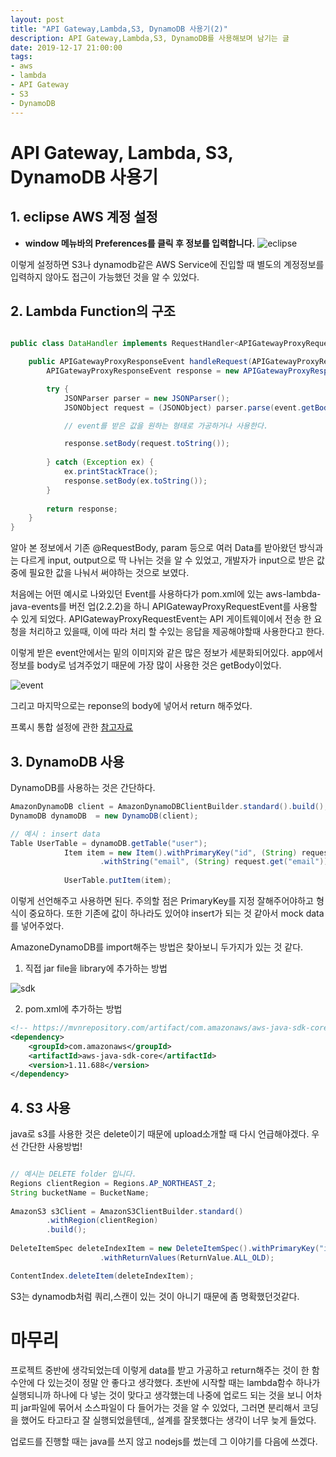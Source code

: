 ```yaml
---
layout: post
title: "API Gateway,Lambda,S3, DynamoDB 사용기(2)"
description: API Gateway,Lambda,S3, DynamoDB를 사용해보며 남기는 글
date: 2019-12-17 21:00:00
tags:
- aws
- lambda
- API Gateway
- S3
- DynamoDB
---
```


# API Gateway, Lambda, S3, DynamoDB 사용기


<h2> 1. eclipse AWS 계정 설정</h2>

- **window 메뉴바의 Preferences를 클릭 후 정보를 입력합니다.**
![eclipse](https://user-images.githubusercontent.com/47243329/70958479-b58bcd00-20bc-11ea-8afa-84bb2803ca46.PNG)

이렇게 설정하면 S3나 dynamodb같은 AWS Service에 진입할 때 별도의 계정정보를 입력하지 않아도 접근이 가능했던 것을 알 수 있었다.

<h2> 2.  Lambda Function의 구조</h2>


```java

public class DataHandler implements RequestHandler<APIGatewayProxyRequestEvent, APIGatewayProxyResponseEvent> {

	public APIGatewayProxyResponseEvent handleRequest(APIGatewayProxyRequestEvent event, Context context) {
		APIGatewayProxyResponseEvent response = new APIGatewayProxyResponseEvent();

		try {
			JSONParser parser = new JSONParser();
			JSONObject request = (JSONObject) parser.parse(event.getBody());

			// event를 받은 값을 원하는 형태로 가공하거나 사용한다.

			response.setBody(request.toString());
		
		} catch (Exception ex) {
			ex.printStackTrace();	
			response.setBody(ex.toString());
		}
		
		return response;
	}
}
```

알아 본 정보에서 기존 @RequestBody, param 등으로 여러 Data를 받아왔던 방식과는 다르게 input, output으로 딱 나뉘는 것을 알 수 있었고, 개발자가 input으로 받은 값 중에 필요한 값을 나눠서 써야하는 것으로 보였다. 

처음에는 어떤 예시로 나와있던 Event를 사용하다가 pom.xml에 있는 aws-lambda-java-events를 버전 업(2.2.2)을 하니 APIGatewayProxyRequestEvent를 사용할 수 있게 되었다. APIGatewayProxyRequestEvent는 API 게이트웨이에서 전송 한 요청을 처리하고 있을때, 이에 따라 처리 할 수있는 응답을 제공해야할때 사용한다고 한다. 

이렇게 받은 event안에서는 밑의 이미지와 같은 많은 정보가 세분화되어있다. app에서 정보를 body로 넘겨주었기 때문에 가장 많이 사용한 것은 getBody이었다.

![event](https://user-images.githubusercontent.com/47243329/70960316-0651f480-20c2-11ea-84da-a49ae07950bc.PNG)

그리고 마지막으로는 reponse의 body에 넣어서 return 해주었다.


프록시 통합 설정에 관한 [참고자료](https://docs.aws.amazon.com/ko_kr/apigateway/latest/developerguide/set-up-lambda-proxy-integrations.html#api-gateway-simple-proxy-for-lambda-output-format)


<h2> 3. DynamoDB 사용</h2>
DynamoDB를 사용하는 것은 간단하다. 

```java
AmazonDynamoDB client = AmazonDynamoDBClientBuilder.standard().build();
DynamoDB dynamoDB  = new DynamoDB(client);

// 예시 : insert data
Table UserTable = dynamoDB.getTable("user");
			Item item = new Item().withPrimaryKey("id", (String) request.get("id"))
					.withString("email", (String) request.get("email"));
			
			UserTable.putItem(item);
```

이렇게 선언해주고 사용하면 된다. 주의할 점은 PrimaryKey를 지정 잘해주어야하고 형식이 중요하다. 또한 기존에 값이 하나라도 있어야 insert가 되는 것 같아서 mock data를 넣어주었다. 

AmazoneDynamoDB를  import해주는 방법은 찾아보니 두가지가 있는 것 같다.
1. 직접 jar file을 library에 추가하는 방법

![sdk](https://user-images.githubusercontent.com/47243329/70961047-166ad380-20c4-11ea-8663-1af1e0a373f3.PNG)

2. pom.xml에 추가하는 방법

```xml
<!-- https://mvnrepository.com/artifact/com.amazonaws/aws-java-sdk-core -->
<dependency>
	<groupId>com.amazonaws</groupId>
	<artifactId>aws-java-sdk-core</artifactId>
	<version>1.11.688</version>
</dependency>
```

<h2> 4. S3 사용</h2>
java로 s3를 사용한 것은 delete이기 때문에  upload소개할 때 다시 언급해야겠다. 우선 간단한 사용방법!

```java

// 예시는 DELETE folder 입니다.
Regions clientRegion = Regions.AP_NORTHEAST_2;
String bucketName = BucketName;
	
AmazonS3 s3Client = AmazonS3ClientBuilder.standard()
		.withRegion(clientRegion)
		.build();
        
DeleteItemSpec deleteIndexItem = new DeleteItemSpec().withPrimaryKey("id", feedId)
					.withReturnValues(ReturnValue.ALL_OLD);

ContentIndex.deleteItem(deleteIndexItem);
```

S3는 dynamodb처럼 쿼리,스캔이 있는 것이 아니기 때문에 좀 명확했던것같다.


# 마무리

프로젝트 중반에 생각되었는데 이렇게 data를 받고 가공하고 return해주는 것이 한 함수안에 다 있는것이 정말 안 좋다고 생각했다. 초반에 시작할 때는 lambda함수 하나가 실행되니까 하나에 다 넣는 것이 맞다고 생각했는데 나중에 업로드 되는 것을 보니 어차피 jar파일에 묶어서 소스파일이 다 들어가는 것을 알 수 있었다, 그러면 분리해서 코딩을 했어도 타고타고 잘 실행되었을텐데,, 설계를 잘못했다는 생각이 너무 늦게 들었다. 

업로드를 진행할 때는 java를 쓰지 않고 nodejs를 썼는데 그 이야기를 다음에 쓰겠다.
